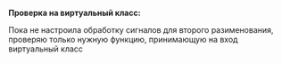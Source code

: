 <b>Проверка на виртуальный класс:</b>

  Пока не настроила обработку сигналов для второго разименования, 
  проверяю только нужную функцию, принимающую на вход виртуальный класс
